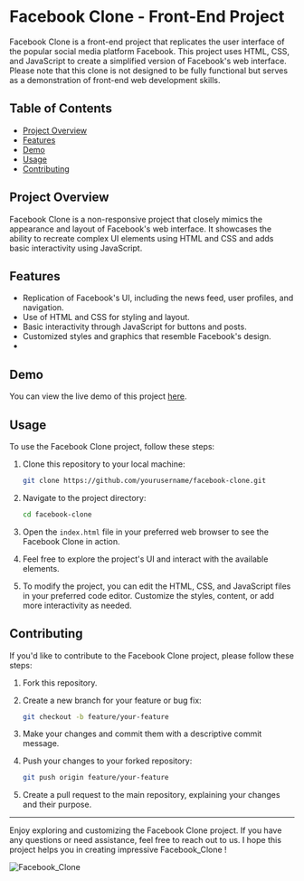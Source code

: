# Facebook Clone - Front-End Project

Facebook Clone is a front-end project that replicates the user interface of the popular social media platform Facebook. This project uses HTML, CSS, and JavaScript to create a simplified version of Facebook's web interface. Please note that this clone is not designed to be fully functional but serves as a demonstration of front-end web development skills.

## Table of Contents

- [Project Overview](#project-overview)
- [Features](#features)
- [Demo](#demo)
- [Usage](#usage)
- [Contributing](#contributing)

## Project Overview

Facebook Clone is a non-responsive project that closely mimics the appearance and layout of Facebook's web interface. It showcases the ability to recreate complex UI elements using HTML and CSS and adds basic interactivity using JavaScript.

## Features

- Replication of Facebook's UI, including the news feed, user profiles, and navigation.
- Use of HTML and CSS for styling and layout.
- Basic interactivity through JavaScript for buttons and posts.
- Customized styles and graphics that resemble Facebook's design.
- 
## Demo

You can view the live demo of this project [here](#).

## Usage

To use the Facebook Clone project, follow these steps:

1. Clone this repository to your local machine:

   ```bash
   git clone https://github.com/yourusername/facebook-clone.git
   ```

2. Navigate to the project directory:

   ```bash
   cd facebook-clone
   ```

3. Open the `index.html` file in your preferred web browser to see the Facebook Clone in action.

4. Feel free to explore the project's UI and interact with the available elements.

5. To modify the project, you can edit the HTML, CSS, and JavaScript files in your preferred code editor. Customize the styles, content, or add more interactivity as needed.

## Contributing

If you'd like to contribute to the Facebook Clone project, please follow these steps:

1. Fork this repository.

2. Create a new branch for your feature or bug fix:

   ```bash
   git checkout -b feature/your-feature
   ```

3. Make your changes and commit them with a descriptive commit message.

4. Push your changes to your forked repository:

   ```bash
   git push origin feature/your-feature
   ```

5. Create a pull request to the main repository, explaining your changes and their purpose.


---

Enjoy exploring and customizing the Facebook Clone project. If you have any questions or need assistance, feel free to reach out to us. I hope this project helps you in creating impressive Facebook_Clone !


![Facebook_Clone ](https://github.com/ROKAYASURESH/Facebook_clone/assets/127000485/35412c0b-081f-4377-acb9-8e4e7a14585e)

```

